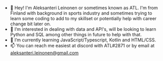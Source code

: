 - 👋 Hey! I'm Aleksanteri Leinonen or sometimes known as ATL. I'm from Finland with background in sports industry and sometimes trying to learn some coding to add to my skillset or potentially help with career change bit later on.
- 👀 I’m interested in dealing with data and API's, will be looking to learn Python and SQL among other things in future to help with that.
- 🌱 I’m currently learning JavaScript/Typescript, Kotlin and HTML/CSS.
- 📫 You can reach me easiest at discord with ATL#2871 or by email at aleksanteri.leinonen@gmail.com
